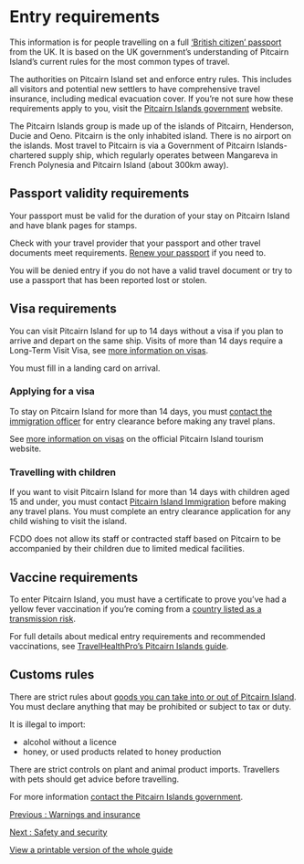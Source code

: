 # Entry requirements

This information is for people travelling on a full [‘British citizen’ passport](https://www.gov.uk/types-of-british-nationality) from the UK. It is based on the UK government’s understanding of Pitcairn Island’s current rules for the most common types of travel.

The authorities on Pitcairn Island set and enforce entry rules. This includes all visitors and potential new settlers to have comprehensive travel insurance, including medical evacuation cover. If you’re not sure how these requirements apply to you, visit the [Pitcairn Islands government](https://www.government.pn/) website.

The Pitcairn Islands group is made up of the islands of Pitcairn, Henderson, Ducie and Oeno. Pitcairn is the only inhabited island. There is no airport on the islands. Most travel to Pitcairn is via a Government of Pitcairn Islands-chartered supply ship, which regularly operates between Mangareva in French Polynesia and Pitcairn Island (about 300km away).

## Passport validity requirements

Your passport must be valid for the duration of your stay on Pitcairn Island and have blank pages for stamps.

Check with your travel provider that your passport and other travel documents meet requirements. [Renew your passport](https://www.gov.uk/renew-adult-passport/renew) if you need to.

You will be denied entry if you do not have a valid travel document or try to use a passport that has been reported lost or stolen.

## Visa requirements

You can visit Pitcairn Island for up to 14 days without a visa if you plan to arrive and depart on the same ship. Visits of more than 14 days require a Long-Term Visit Visa, see [more information on visas](https://www.visitpitcairn.pn/visa-legal).

You must fill in a landing card on arrival.

### Applying for a visa

To stay on Pitcairn Island for more than 14 days, you must [contact the immigration officer](https://www.immigration.pn/contact) for entry clearance before making any travel plans.

See [more information on visas](https://www.visitpitcairn.pn/visa-legal) on the official Pitcairn Island tourism website.

### Travelling with children

If you want to visit Pitcairn Island for more than 14 days with children aged 15 and under, you must contact [Pitcairn Island Immigration](https://www.immigration.pn/) before making any travel plans. You must complete an entry clearance application for any child wishing to visit the island.

FCDO does not allow its staff or contracted staff based on Pitcairn to be accompanied by their children due to limited medical facilities.

## Vaccine requirements

To enter Pitcairn Island, you must have a certificate to prove you’ve had a yellow fever vaccination if you’re coming from a [country listed as a transmission risk](https://nathnacyfzone.org.uk/factsheet/65/countries-with-risk-of-yellow-fever-transmission).

For full details about medical entry requirements and recommended vaccinations, see [TravelHealthPro’s Pitcairn Islands guide](https://travelhealthpro.org.uk/country/179/pitcairn-islands#Vaccine_Recommendations).

## Customs rules

There are strict rules about [goods you can take into or out of Pitcairn Island](https://www.government.pn/government/policies-annexes-and-forms). You must declare anything that may be prohibited or subject to tax or duty.

It is illegal to import:

* alcohol without a licence
* honey, or used products related to honey production

There are strict controls on plant and animal product imports. Travellers with pets should get advice before travelling.

For more information [contact the Pitcairn Islands government](https://www.government.pn/contact).

[Previous
:
Warnings and insurance](/foreign-travel-advice/pitcairn-island)

[Next
:
Safety and security](/foreign-travel-advice/pitcairn-island/safety-and-security)

[View a printable version of the whole guide](/foreign-travel-advice/pitcairn-island/print)